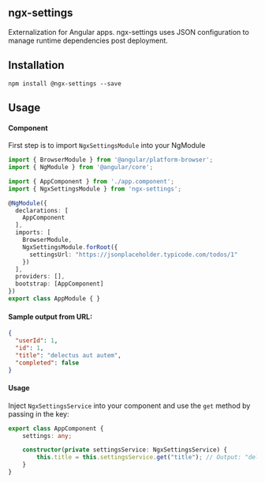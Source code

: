 ## ngx-settings
Externalization for Angular apps.
ngx-settings uses JSON configuration to manage runtime dependencies post deployment.

## Installation
```posh
npm install @ngx-settings --save
```

## Usage

#### Component
First step is to import `NgxSettingsModule` into your NgModule
```ts
import { BrowserModule } from '@angular/platform-browser';
import { NgModule } from '@angular/core';

import { AppComponent } from './app.component';
import { NgxSettingsModule } from 'ngx-settings';

@NgModule({
  declarations: [
    AppComponent
  ],
  imports: [
    BrowserModule,
    NgxSettingsModule.forRoot({
      settingsUrl: "https://jsonplaceholder.typicode.com/todos/1"
    })
  ],
  providers: [],
  bootstrap: [AppComponent]
})
export class AppModule { }
```

#### Sample output from URL:
```json
{
  "userId": 1,
  "id": 1,
  "title": "delectus aut autem",
  "completed": false
}
```

#### Usage
Inject `NgxSettingsService` into your component and use the `get` method by passing in the key:
```ts
export class AppComponent {
    settings: any;

    constructor(private settingsService: NgxSettingsService) {
        this.title = this.settingsService.get("title"); // Output: "delectus aut autem"
    }
}
```